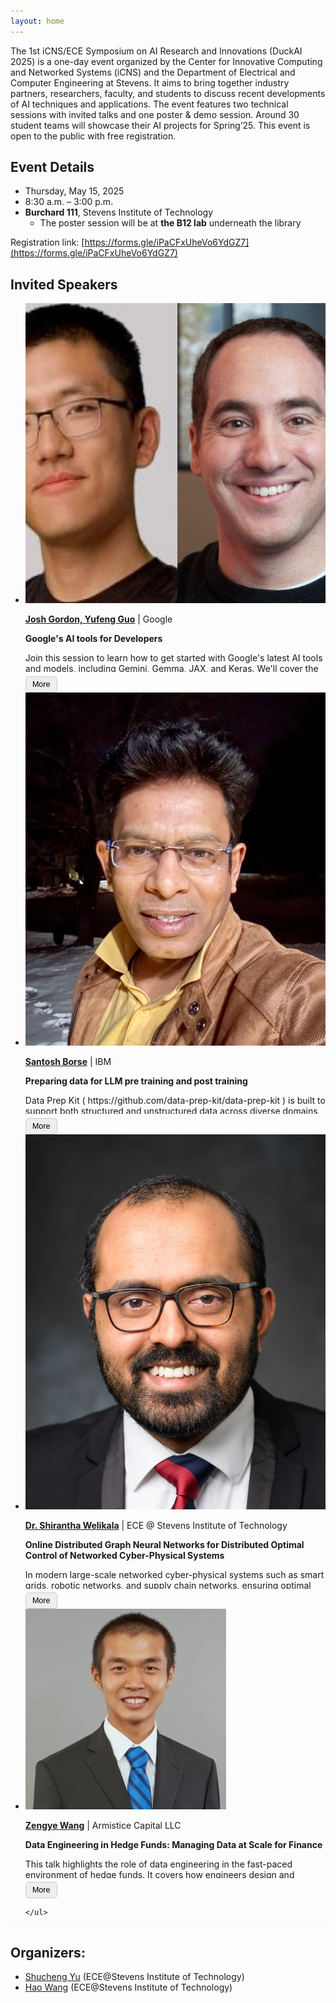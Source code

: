```yaml
---
layout: home
---
```

<script>
function toggleContent(button) {
    const content = button.previousElementSibling;
    content.classList.toggle('collapsed');
    if (content.classList.contains('collapsed')) {
        button.textContent = 'More';
    } else {
        button.textContent = 'Less';
    }
}
</script>

<!-- Add this CSS to control appearance -->
<style>
.expandable-content {
    max-height: 7em; /* Adjust how much you want to initially show */
    overflow: hidden;
    position: relative;
    transition: max-height 0.3s ease;
}

.expandable-content.collapsed {
    max-height: 3.2em;
}

.expandable-content:not(.collapsed) {
    max-height: 1000em; /* Expand fully */
}

.expand-btn {
    margin-top: 0.5em;
    padding: 0.4em 0.8em;
    font-size: 0.9em;
    background-color: #eee;
    border: 1px solid #ccc;
    cursor: pointer;
    border-radius: 5px;
}
</style>

<!-- ![topic_banner](/_images/banner.jpg) -->

The 1st iCNS/ECE Symposium on AI Research and Innovations (DuckAI 2025) is a one-day event organized by the Center for Innovative Computing and Networked Systems (iCNS) and the Department of Electrical and Computer Engineering at Stevens. It aims to bring together industry partners, researchers, faculty, and students to discuss recent developments of AI techniques and applications. The event features two technical sessions with invited talks and one poster & demo session. Around 30 student teams will showcase their AI projects for Spring’25. This event is open to the public with free registration.


## Event Details

* Thursday, May 15, 2025
* 8:30 a.m. – 3:00 p.m.
* **Burchard 111**, Stevens Institute of Technology
    * The poster session will be at **the B12 lab** underneath the library

<!-- 

## Agenda

* 8:30 AM - Check in
* 9:15 AM - Opening Remarks by ECE Department Chair: Dr. Min Song
* 9:30 AM - Invited Talk Session 1 - Host: Dr. Hao Wang
* 10:20 AM - Coffee Break
* 10:40 AM - Invited Talk Session 2 - Host: Dr. Shucheng Yu
* 11:30 AM - Lunch
* 1:00 PM - Student Project Poster & Demo
* 2:30 PM - Award announcement
* 3:00 PM - Adjourn -->

Registration link: [https://forms.gle/iPaCFxUheVo6YdGZ7](https://forms.gle/iPaCFxUheVo6YdGZ7)


## Invited Speakers
<div class="home" style="font-size: 1em;">
    <ul class="responsive-table" style="margin-left: 0; border-bottom: 0.1em solid whitesmoke;">
        <li class="table-row">
            <div class="col-12 col-md-12">
                <div class="image--cover-container">
                    <img src="_images/google.jpg" class="image--cover">
                </div>
            </div>
            <div class="col-12 col-md-12">
                <p><b><a href="">Josh Gordon, Yufeng Guo</a></b> | Google </p>
                <b>Google's AI tools for Developers</b>
                <div class="expandable-content collapsed">
                    <p>Join this session to learn how to get started with Google's latest AI tools and models, including Gemini, Gemma, JAX, and Keras. We'll cover the latest models, and how to get started.</p>
                    <p><b>Short Bio:</b> Josh leads AI Developer Relations at Google (fun fact, a groupJosh founded back in 2015). Josh also is an adjunct professor at Columbia, whereJosh occasionally teach classes on deep learning. Josh has extensive experience across many areas of AI---from classical methods, to deep learning, to the latest in generative AI---as well as applications across many fields. Josh wears many hats at Google, and have management and leadership experience.</p>
                    <p>Yufeng Guo is a Developer Advocate at Google, specializing in Cloud AI. He is dedicated to making machine learning more understandable and usable for all. Yufeng is the creator of the YouTube series “AI Adventures,” which explores the art, science, and tools of machine learning.</p>
                </div>
                <button class="expand-btn" onclick="toggleContent(this)">More</button>
            </div>  
        </li>
        <li class="table-row">
            <div class="col-12 col-md-12">
                <div class="image--cover-container">
                    <img src="_images/SantoshBorse.jpeg" class="image--cover">
                </div>
            </div>
            <div class="col-12 col-md-12">
                <p><b><a href="https://medium.com/@sanborse">Santosh Borse</a></b> | IBM </p>
                <b>Preparing data for LLM pre training and post training</b>
                <div class="expandable-content collapsed">
                    <p>Data Prep Kit ( https://github.com/data-prep-kit/data-prep-kit ) is built to support both structured and unstructured data across diverse domains, It enables development team to focus on model development by reducing the time and effort required for data preprocessing. Santosh will take your though the challenges in pre training data and how DPK is used to solve those challenges. Data Prep Kit is a open source project, Santosh will also go through the open source contribution opportunities for participants.</p>
                    <p><b>Short Bio: </b>Santosh Borse is an experienced software engineer with 20 years of expertise in designing, developing, and managing complex software systems. He currently works as a <b>Senior Research Engineer @ IBM Research</b>, where he focuses on preparing and processing data for training the IBM Granite series models. Throughout his career, Santosh has held roles ranging from Junior Developer to Architect, contributing to impactful projects across AI, NLP, IoT, cloud computing, and more. He is also a named inventor on several granted patents in emerging technologies. Driven by a passion for problem-solving and innovation, Santosh believes in <b>making the world a better place through software</b>—a principle that continues to guide his work every day.</p>
                </div>
                <button class="expand-btn" onclick="toggleContent(this)">More</button>
            </div>  
        </li>
        <li class="table-row">
            <div class="col-12 col-md-12">
                <div class="image--cover-container">
                    <img src="_images/Shirantha_Welikala.jpg" class="image--cover">
                </div>
            </div>
            <div class="col-12 col-md-12">
                <p><b><a href="http://www.shiranthawelikala.com">Dr. Shirantha Welikala</a></b> | ECE @ Stevens Institute of Technology </p>
                <b>Online Distributed Graph Neural Networks for Distributed Optimal Control of Networked Cyber-Physical Systems</b>
                <div class="expandable-content collapsed">
                    <p>In modern large-scale networked cyber-physical systems such as smart grids, robotic networks, and supply chain networks, ensuring optimal performance while maintaining scalability and resilience is a critical challenge. Although powerful, classical optimal control techniques are often centralized and assume full system knowledge, making them ill-suited for decentralized implementation and online adaptation in dynamic environments. This talk presents a novel Graph Recurrent Neural Network (GRNN)-based framework for distributed optimal control in networked cyber-physical systems (N-CPS). Unlike prior approaches that either lack true decentralization or rely on offline training, our method enables online, fully distributed learning of optimal control laws using only local information and local communication among subsystems. We cast the problem as a self-supervised learning task and develop a consensus-inspired distributed training algorithm that allows each agent to independently adapt its controller weights over time. We establish local closed-loop stability guarantees to ensure safety and predictability by leveraging sector and slope restrictions on the nonlinear activation functions used in the GRNN. Numerical results have demonstrated the scalability and real-time training capabilities of the proposed method. The talk will also present ongoing efforts to generalize this framework to nonlinear settings and integrate it into a broader control-topology co-design paradigm for N-CPS.</p>
                    <p><b>Short Bio: </b>Shirantha Welikala is currently an Assistant Professor in the Department of Electrical and Computer Engineering, Stevens Institute of Technology, Hoboken, NJ, USA (joined Fall 2023). He received the B.Sc. degree in Electrical and Electronic Engineering from the University of Peradeniya, Peradeniya, Sri Lanka, in 2015 and the M.Sc. and the Ph.D. degrees in Systems Engineering from Boston University, Brookline, MA, USA, in 2019 and 2021, respectively. From 2015 to 2017, he was a Temporary Instructor/Research Assistant in the Department of Electrical and Electronic Engineering at the University of Peradeniya, Sri Lanka. From 2021 to 2023, he was a Postdoctoral Research Fellow in the Department of Electrical Engineering, University of Notre Dame, Notre Dame, IN, USA. His main research interests include control and optimization of cooperative multi-agent systems, control of networked systems, passivity-based control, control and topology co-design, machine-learning, robotics, and smart grid. He has received several awards, including the 2015 Ceylon Electricity Board Gold Medal, the 2019 and 2023 President's Awards for Scientific Research in Sri Lanka, the 2021 Outstanding Ph.D. Dissertation Award in Systems Engineering at Boston University, and the 2022 Best Paper Award at the 30th Mediterranean Conference on Control and Automation held in Athens, Greece. For more information, please visit <a href="http://www.shiranthawelikala.com">http://www.shiranthawelikala.com</a>.</p>
                </div>
                <button class="expand-btn" onclick="toggleContent(this)">More</button>
            </div>  
        </li>
        <li class="table-row">
            <div class="col-12 col-md-12">
                <div class="image--cover-container">
                    <img src="_images/zengye.jpeg" class="image--cover">
                </div>
            </div>
            <div class="col-12 col-md-12">
                <p><b><a href="">Zengye Wang</a></b> | Armistice Capital LLC </p>
                <b>Data Engineering in Hedge Funds: Managing Data at Scale for Finance</b>
                <div class="expandable-content collapsed">
                    <p>This talk highlights the role of data engineering in the fast-paced environment of hedge funds. It covers how engineers design and maintain scalable data pipelines, ensure data quality and integrity, and support a wide range of teams from research to compliance. Learn how modern data infrastructure enables better decision-making in the financial industry.</p>
                    <p><b>Short Bio:</b> Zengye is a full stack quantitative engineer---frontend, backend, site reliability, distributed computing, model implementation. He previously worked at multiple hedge funds and is experienced with production systems.</p> 
                </div>
                <button class="expand-btn" onclick="toggleContent(this)">More</button>
            </div>  
        </li>
        
    </ul>
</div>


## Organizers:

* [Shucheng Yu](https://www.stevens.edu/profile/syu19) (ECE@Stevens Institute of Technology)
* [Hao Wang](https://intellisys.haow.us/haowang/) (ECE@Stevens Institute of Technology)
 
<!-- 
**Important Dates:**
* ~~Submission deadline: April 1, 2025~~
* ~~Acceptance notification: April 15, 2025~~
* Final version: May 30, 2025
* PER Camera ready: June 30, 2025
* Workshop date: June 13, 2025 -->
